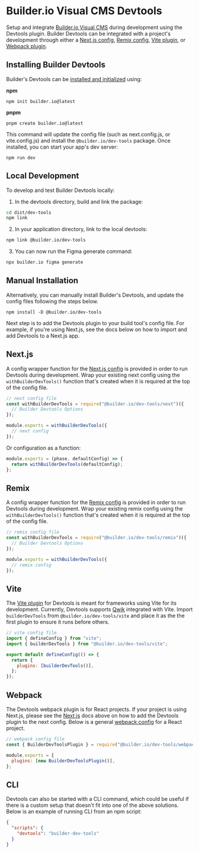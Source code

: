 # Builder.io Visual CMS Devtools

Setup and integrate [Builder.io Visual CMS](https://www.builder.io/) during development using the Devtools plugin. Builder Devtools can be integrated with a project's development through either a [Next.js config](#nextjs), [Remix config](#remix), [Vite plugin](#vite), or [Webpack plugin](#webpack).

## Installing Builder Devtools

Builder's Devtools can be [installed and initialized](https://www.npmjs.com/package/@builder.io/create) using:

**npm**

```
npm init builder.io@latest
```

**pnpm**

```
pnpm create builder.io@latest
```

This command will update the config file (such as next.config.js, or vite.config.js) and install the `@builder.io/dev-tools` package. Once installed, you can start your app's dev server:

```
npm run dev
```

## Local Development

To develop and test Builder Devtools locally:

1. In the devtools directory, build and link the package:

```bash
cd dist/dev-tools
npm link
```

2. In your application directory, link to the local devtools:

```bash
npm link @builder.io/dev-tools
```

3. You can now run the Figma generate command:

```bash
npx builder.io figma generate
```

## Manual Installation

Alternatively, you can manually install Builder's Devtools, and update the config files following the steps below.

```
npm install -D @builder.io/dev-tools
```

Next step is to add the Devtools plugin to your build tool's config file. For example, if you're using Next.js, see the docs below on how to import and add Devtools to a Next.js app.

## Next.js

A config wrapper function for the [Next.js config](https://nextjs.org/docs/app/api-reference/next-config-js) is provided in order to run Devtools during development. Wrap your existing next config using the `withBuilderDevTools()` function that's created when it is required at the top of the config file.

```js
// next config file
const withBuilderDevTools = require("@builder.io/dev-tools/next")({
  // Builder Devtools Options
});

module.exports = withBuilderDevTools({
  // next config
});
```

Or configuration as a function:

```js
module.exports = (phase, defaultConfig) => {
  return withBuilderDevTools(defaultConfig);
};
```

## Remix

A config wrapper function for the [Remix config](https://remix.run/docs/en/main/file-conventions/remix-config) is provided in order to run Devtools during development. Wrap your existing remix config using the `withBuilderDevTools()` function that's created when it is required at the top of the config file.

```js
// remix config file
const withBuilderDevTools = require("@builder.io/dev-tools/remix")({
  // Builder Devtools Options
});

module.exports = withBuilderDevTools({
  // remix config
});
```

## Vite

The [Vite plugin](https://vitejs.dev/guide/using-plugins.html) for Devtools is meant for frameworks using Vite for its development. Currently, Devtools supports [Qwik](https://qwik.builder.io/) integrated with Vite. Import `builderDevTools` from `@builder.io/dev-tools/vite` and place it as the the first plugin to ensure it runs before others.

```js
// vite config file
import { defineConfig } from "vite";
import { builderDevTools } from "@builder.io/dev-tools/vite";

export default defineConfig(() => {
  return {
    plugins: [builderDevTools()],
  };
});
```

## Webpack

The Devtools webpack plugin is for React projects. If your project is using Next.js, please see the [Next.js](#nextjs) docs above on how to add the Devtools plugin to the next config. Below is a general [webpack config](https://webpack.js.org/configuration/plugins/) for a React project.

```js
// webpack config file
const { BuilderDevToolsPlugin } = require("@builder.io/dev-tools/webpack");

module.exports = {
  plugins: [new BuilderDevToolsPlugin()],
};
```

## CLI

Devtools can also be started with a CLI command, which could be useful if there is a custom setup that doesn't fit into one of the above solutions. Below is an example of running CLI from an npm script:

```json
{
  "scripts": {
    "devtools": "builder-dev-tools"
  }
}
```
